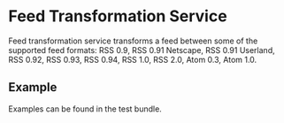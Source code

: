 # Feed Transformation Service

Feed transformation service transforms a feed between some of the supported feed formats: RSS 0.9, RSS 0.91 Netscape, RSS 0.91 Userland, RSS 0.92, RSS 0.93, RSS 0.94, RSS 1.0, RSS 2.0, Atom 0.3, Atom 1.0.



## Example

Examples can be found in the test bundle.
